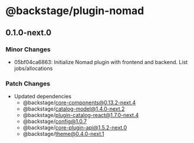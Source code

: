 # @backstage/plugin-nomad

## 0.1.0-next.0

### Minor Changes

- 05bf04ca6863: Initialize Nomad plugin with frontend and backend. List jobs/allocations

### Patch Changes

- Updated dependencies
  - @backstage/core-components@0.13.2-next.4
  - @backstage/catalog-model@1.4.0-next.2
  - @backstage/plugin-catalog-react@1.7.0-next.4
  - @backstage/config@1.0.7
  - @backstage/core-plugin-api@1.5.2-next.0
  - @backstage/theme@0.4.0-next.1
